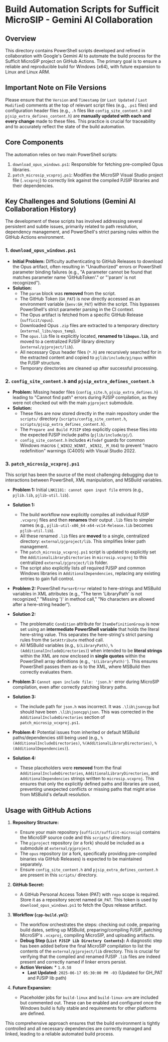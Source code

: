 # Build Automation Scripts for Sufficit MicroSIP - Gemini AI Collaboration

## Overview

This directory contains PowerShell scripts developed and refined in collaboration with Google's Gemini AI to automate the build process for the Sufficit MicroSIP project on GitHub Actions. The primary goal is to ensure a reliable and reproducible build for Windows (x64), with future expansion to Linux and Linux ARM.

## Important Note on File Versions

Please ensure that the `Version` and `Timestamp` (or `Last Updated` / `Last Modified`) comments at the top of relevant script files (e.g., `.ps1` files) and configuration header files (e.g., `.h` files like `config_site_content.h` and `pjsip_extra_defines_content.h`) are **manually updated with each and every change** made to these files. This practice is crucial for traceability and to accurately reflect the state of the build automation.

## Core Components

The automation relies on two main PowerShell scripts:

1.  `download_opus_windows.ps1`: Responsible for fetching pre-compiled Opus libraries.
2.  `patch_microsip_vcxproj.ps1`: Modifies the MicroSIP Visual Studio project file (`.vcxproj`) to correctly link against the compiled PJSIP libraries and their dependencies.

## Key Challenges and Solutions (Gemini AI Collaboration History)

The development of these scripts has involved addressing several persistent and subtle issues, primarily related to path resolution, dependency management, and PowerShell's strict parsing rules within the GitHub Actions environment.

### 1. `download_opus_windows.ps1`

* **Initial Problem:** Difficulty authenticating to GitHub Releases to download the Opus artifact, often resulting in "Unauthorized" errors or PowerShell parameter binding failures (e.g., "A parameter cannot be found that matches parameter name 'GitHubToken'." or "'param' is not recognized").
* **Solution:**
    * The `param` block was **removed** from the script.
    * The GitHub Token (`GH_PAT`) is now directly accessed as an environment variable (`$env:GH_PAT`) within the script. This bypasses PowerShell's strict parameter parsing in the CI context.
    * The Opus artifact is fetched from a specific GitHub Release (`sufficit/opus`).
    * Downloaded Opus `.zip` files are extracted to a temporary directory (`external_libs/opus_temp`).
    * The `opus.lib` file is explicitly located, **renamed to `libopus.lib`**, and moved to a centralized PJSIP library directory (`external/pjproject/lib`).
    * All necessary Opus header files (`*.h`) are recursively searched for in the extracted content and copied to `pjlib/include/pj/opus` within the PJSIP structure.
    * Temporary directories are cleaned up after successful processing.

### 2. `config_site_content.h` and `pjsip_extra_defines_content.h`

* **Problem:** Missing header files (`config_site.h`, `pjsip_extra_defines.h`) leading to "Cannot find path" errors during PJSIP compilation, as they were not checked out with the main `pjproject` submodule.
* **Solution:**
    * These files are now stored directly in the main repository under the `scripts/` directory (`scripts/config_site_content.h`, `scripts/pjsip_extra_defines_content.h`).
    * The `Prepare and Build PJSIP` step explicitly copies these files into the expected PJSIP include paths (`pjlib/include/pj/`).
    * `config_site_content.h` includes `#ifndef` guards for common Windows macros (`_WIN32_WINNT`, `_WIN32`, `_M_X64`) to prevent "macro redefinition" warnings (C4005) with Visual Studio 2022.

### 3. `patch_microsip_vcxproj.ps1`

This script has been the source of the most challenging debugging due to interactions between PowerShell, XML manipulation, and MSBuild variables.

* **Problem 1:** Initial `LNK1181: cannot open input file` errors (e.g., `pjlib.lib`, `pjlib-util.lib`).
* **Solution 1:**
    * The build workflow now explicitly compiles all individual PJSIP `.vcxproj` files and then **renames** their output `.lib` files to simpler names (e.g., `pjlib-util-x86_64-x64-vc14-Release.lib` becomes `pjlib-util.lib`).
    * All these renamed `.lib` files are **moved** to a single, centralized directory: `external/pjproject/lib`. This simplifies linker path management.
    * The `patch_microsip_vcxproj.ps1` script is updated to explicitly set the `AdditionalLibraryDirectories` in `microsip.vcxproj` to this centralized `external/pjproject/lib` folder.
    * The script also explicitly lists *all* required PJSIP and common Windows libraries in `AdditionalDependencies`, replacing any existing entries to gain full control.

* **Problem 2:** PowerShell `ParserError` related to here-strings and MSBuild variables in XML attributes (e.g., "The term 'LibraryPath' is not recognized," "Missing ')' in method call," "No characters are allowed after a here-string header").
* **Solution 2:**
    * The problematic `Condition` attribute for `ItemDefinitionGroup` is now set using an **intermediate PowerShell variable** that holds the literal here-string value. This separates the here-string's strict parsing rules from the `SetAttribute` method call.
    * All MSBuild variables (e.g., `$(LibraryPath)`, `%(AdditionalIncludeDirectories)`) when intended to be **literal strings** within the XML are now enclosed in **single quotes** within the PowerShell array definitions (e.g., `'$(LibraryPath)'`). This ensures PowerShell passes them as-is to the XML, where MSBuild then correctly evaluates them.

* **Problem 3:** `Cannot open include file: 'json.h'` error during MicroSIP compilation, even after correctly patching library paths.
* **Solution 3:**
    * The include path for `json.h` was incorrect. It was `.\lib\jsoncpp` but should have been `.\lib\jsoncpp\json`. This was corrected in the `AdditionalIncludeDirectories` section of `patch_microsip_vcxproj.ps1`.

* **Problem 4:** Potential issues from inherited or default MSBuild paths/dependencies still being used (e.g., `%(AdditionalIncludeDirectories)`, `%(AdditionalLibraryDirectories)`, `%(AdditionalDependencies)`).
* **Solution 4:**
    * These placeholders were **removed** from the final `AdditionalIncludeDirectories`, `AdditionalLibraryDirectories`, and `AdditionalDependencies` strings written to `microsip.vcxproj`. This ensures that only the explicitly defined paths and libraries are used, preventing unexpected conflicts or missing paths that might arise from MSBuild's default resolution.

## Usage with GitHub Actions

1.  **Repository Structure:**
    * Ensure your main repository (`sufficit/sufficit-microsip`) contains the MicroSIP source code and this `scripts/` directory.
    * The `pjproject` repository (or a fork) should be included as a submodule at `external/pjproject`.
    * The `opus` repository (or a fork, specifically providing pre-compiled binaries via GitHub Releases) is expected to be maintained separately.
    * Ensure `config_site_content.h` and `pjsip_extra_defines_content.h` are present in this `scripts/` directory.

2.  **GitHub Secret:**
    * A GitHub Personal Access Token (PAT) with `repo` scope is required. Store it as a repository secret named `GH_PAT`. This token is used by `download_opus_windows.ps1` to fetch the Opus release artifact.

3.  **Workflow (`cpp-build.yml`):**
    * The workflow orchestrates the steps: checking out code, preparing build dates, setting up MSBuild, preparing/compiling PJSIP, patching MicroSIP's `.vcxproj`, compiling MicroSIP, and uploading artifacts.
    * **Debug Step (`List PJSIP Lib Directory Contents`):** A diagnostic step has been added before the final MicroSIP compilation to list the contents of the `external/pjproject/lib` directory. This is crucial for verifying that the compiled and renamed PJSIP `.lib` files are indeed present and correctly named if linker errors persist.
    * **Action Version:** * `1.0.58`
        * **Last Updated:** `2025-06-17 05:30:00 PM -03` (Updated for GH_PAT and PJSIP lib path)

4.  **Future Expansion:**
    * Placeholder jobs for `build-linux` and `build-linux-arm` are included but commented out. These can be enabled and configured once the Windows build is fully stable and requirements for other platforms are defined.

This comprehensive approach ensures that the build environment is tightly controlled and all necessary dependencies are correctly managed and linked, leading to a reliable automated build process.